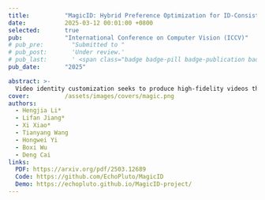 ```yaml
---
title:          "MagicID: Hybrid Preference Optimization for ID-Consistent and Dynamic-Preserved Video Customization"
date:           2025-03-12 00:01:00 +0800
selected:       true
pub:            "International Conference on Computer Vision (ICCV)"
# pub_pre:        "Submitted to "
# pub_post:       'Under review.'
# pub_last:       ' <span class="badge badge-pill badge-publication badge-success">Spotlight</span>'
pub_date:       "2025"

abstract: >-
  Video identity customization seeks to produce high-fidelity videos that maintain consistent identity and exhibit significant dynamics based on users' reference images. However, existing approaches face two key challenges: identity degradation over extended video length and reduced dynamics during training, primarily due to their reliance on traditional self-reconstruction training with static images. To address these issues, we introduce MagicID, a novel framework designed to directly promote the generation of identity-consistent and dynamically rich videos tailored to user preferences.
cover:          /assets/images/covers/magic.png
authors:
  - Hengjia Li*
  - Lifan Jiang*
  - Xi Xiao*
  - Tianyang Wang
  - Hongwei Yi
  - Boxi Wu
  - Deng Cai
links:
  PDF: https://arxiv.org/pdf/2503.12689
  Code: https://github.com/EchoPluto/MagicID
  Demo: https://echopluto.github.io/MagicID-project/
---
```


